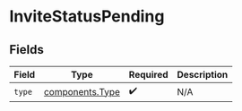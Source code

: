# InviteStatusPending


## Fields

| Field                                              | Type                                               | Required                                           | Description                                        |
| -------------------------------------------------- | -------------------------------------------------- | -------------------------------------------------- | -------------------------------------------------- |
| `type`                                             | [components.Type](../../models/components/type.md) | :heavy_check_mark:                                 | N/A                                                |